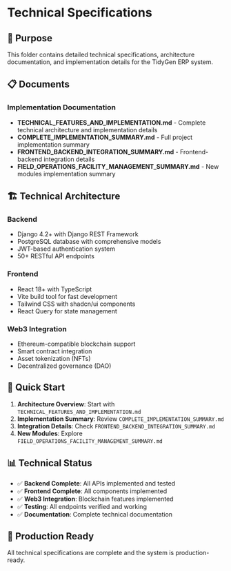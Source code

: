 # Technical Specifications

## 🔧 **Purpose**

This folder contains detailed technical specifications, architecture documentation, and implementation details for the TidyGen ERP system.

## 📋 **Documents**

### **Implementation Documentation**
- **TECHNICAL_FEATURES_AND_IMPLEMENTATION.md** - Complete technical architecture and implementation details
- **COMPLETE_IMPLEMENTATION_SUMMARY.md** - Full project implementation summary
- **FRONTEND_BACKEND_INTEGRATION_SUMMARY.md** - Frontend-backend integration details
- **FIELD_OPERATIONS_FACILITY_MANAGEMENT_SUMMARY.md** - New modules implementation summary

## 🏗️ **Technical Architecture**

### **Backend**
- Django 4.2+ with Django REST Framework
- PostgreSQL database with comprehensive models
- JWT-based authentication system
- 50+ RESTful API endpoints

### **Frontend**
- React 18+ with TypeScript
- Vite build tool for fast development
- Tailwind CSS with shadcn/ui components
- React Query for state management

### **Web3 Integration**
- Ethereum-compatible blockchain support
- Smart contract integration
- Asset tokenization (NFTs)
- Decentralized governance (DAO)

## 🚀 **Quick Start**

1. **Architecture Overview**: Start with `TECHNICAL_FEATURES_AND_IMPLEMENTATION.md`
2. **Implementation Summary**: Review `COMPLETE_IMPLEMENTATION_SUMMARY.md`
3. **Integration Details**: Check `FRONTEND_BACKEND_INTEGRATION_SUMMARY.md`
4. **New Modules**: Explore `FIELD_OPERATIONS_FACILITY_MANAGEMENT_SUMMARY.md`

## 📊 **Technical Status**

- ✅ **Backend Complete**: All APIs implemented and tested
- ✅ **Frontend Complete**: All components implemented
- ✅ **Web3 Integration**: Blockchain features implemented
- ✅ **Testing**: All endpoints verified and working
- ✅ **Documentation**: Complete technical documentation

## 🎯 **Production Ready**

All technical specifications are complete and the system is production-ready.
